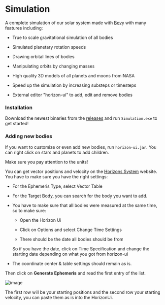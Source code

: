 # Simulation

A complete simulation of our solar system made with [Bevy](https://bevyengine.org/) with many features including:

- True to scale gravitational simulation of all bodies

- Simulated planetary rotation speeds

- Drawing orbital lines of bodies

- Manipulating orbits by changing masses

- High quality 3D models of all planets and moons from NASA

- Speed up the simulation by increasing substeps or timesteps

- External editor "horizon-ui" to add, edit and remove bodies

### Installation

Download the newest binaries from the [releases](https://github.com/jan-tennert/Simulation) and run `Simulation.exe` to get started!

### Adding new bodies

If you want to customize or even add new bodies, run `horizon-ui.jar`. You can right click on stars and planets to add children. 

Make sure you pay attention to the units!

You can get vector positions and velocity on the [Horizons System](https://ssd.jpl.nasa.gov/horizons/app.html#/) website. You have to make sure you have the right settings:

- For the Ephemeris Type, select Vector Table

- For the Target Body, you can search for the body you want to add.

- You have to make sure that all bodies were measured at the same time, so to make  sure: 
  
  - Open the Horizon Ui
  
  - Click on Options and select Change Time Settings
  
  - There should be the date all bodies should be from
  
  So if you have the date, click on Time Specification and change the starting date depending on what you got from horizon-ui

- The coordinate center & table settings should remain as is.

Then click on **Generate Ephemeris** and read the first entry of the list.

![image](https://github.com/jan-tennert/Simulation/assets/26686035/26858c7c-9ac3-4438-8794-b590f897c0f4)

The first row will be your starting positions and the second row your starting velocity, you can paste them as is into the HorizonUi.


